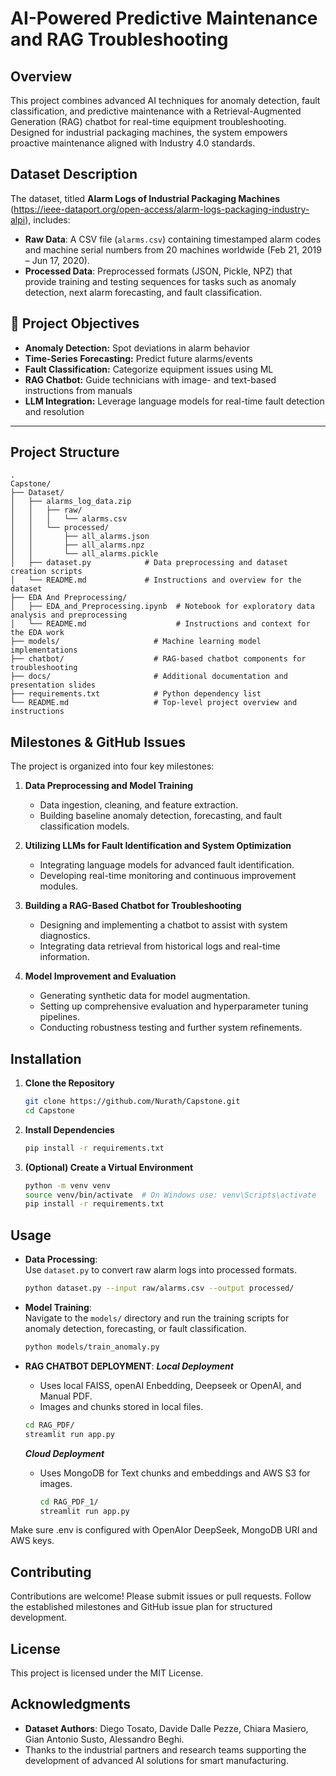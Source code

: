 #  AI-Powered Predictive Maintenance and RAG Troubleshooting

## Overview
This project combines advanced AI techniques for anomaly detection, fault classification, and predictive maintenance with a Retrieval-Augmented Generation (RAG) chatbot for real-time equipment troubleshooting. Designed for industrial packaging machines, the system empowers proactive maintenance aligned with Industry 4.0 standards.


## Dataset Description
The dataset, titled **Alarm Logs of Industrial Packaging Machines** (https://ieee-dataport.org/open-access/alarm-logs-packaging-industry-alpi), includes:
- **Raw Data**: A CSV file (`alarms.csv`) containing timestamped alarm codes and machine serial numbers from 20 machines worldwide (Feb 21, 2019 – Jun 17, 2020).
- **Processed Data**: Preprocessed formats (JSON, Pickle, NPZ) that provide training and testing sequences for tasks such as anomaly detection, next alarm forecasting, and fault classification.

## 🎯 Project Objectives
- **Anomaly Detection:** Spot deviations in alarm behavior
- **Time-Series Forecasting:** Predict future alarms/events
- **Fault Classification:** Categorize equipment issues using ML
- **RAG Chatbot:** Guide technicians with image- and text-based instructions from manuals
- **LLM Integration:** Leverage language models for real-time fault detection and resolution

---

## Project Structure
```
.
Capstone/
├── Dataset/
│   ├── alarms_log_data.zip
│   │   ├── raw/
│   │   │   └── alarms.csv
│   │   └── processed/
│   │       ├── all_alarms.json
│   │       ├── all_alarms.npz
│   │       └── all_alarms.pickle
│   ├── dataset.py            # Data preprocessing and dataset creation scripts
│   └── README.md             # Instructions and overview for the dataset
├── EDA And Preprocessing/
│   ├── EDA_and_Preprocessing.ipynb  # Notebook for exploratory data analysis and preprocessing
│   └── README.md                    # Instructions and context for the EDA work
├── models/                     # Machine learning model implementations
├── chatbot/                    # RAG-based chatbot components for troubleshooting
├── docs/                       # Additional documentation and presentation slides
├── requirements.txt            # Python dependency list
└── README.md                   # Top-level project overview and instructions

```

## Milestones & GitHub Issues
The project is organized into four key milestones:

1. **Data Preprocessing and Model Training**
   - Data ingestion, cleaning, and feature extraction.
   - Building baseline anomaly detection, forecasting, and fault classification models.

2. **Utilizing LLMs for Fault Identification and System Optimization**
   - Integrating language models for advanced fault identification.
   - Developing real-time monitoring and continuous improvement modules.

3. **Building a RAG-Based Chatbot for Troubleshooting**
   - Designing and implementing a chatbot to assist with system diagnostics.
   - Integrating data retrieval from historical logs and real-time information.

4. **Model Improvement and Evaluation**
   - Generating synthetic data for model augmentation.
   - Setting up comprehensive evaluation and hyperparameter tuning pipelines.
   - Conducting robustness testing and further system refinements.

## Installation
1. **Clone the Repository**
   ```bash
   git clone https://github.com/Nurath/Capstone.git
   cd Capstone
   ```
2. **Install Dependencies**
   ```bash
   pip install -r requirements.txt
   ```
3. **(Optional) Create a Virtual Environment**
   ```bash
   python -m venv venv
   source venv/bin/activate  # On Windows use: venv\Scripts\activate
   pip install -r requirements.txt
   ```

## Usage
- **Data Processing**:  
  Use `dataset.py` to convert raw alarm logs into processed formats.
  ```bash
  python dataset.py --input raw/alarms.csv --output processed/
  ```
- **Model Training**:  
  Navigate to the `models/` directory and run the training scripts for anomaly detection, forecasting, or fault classification.
  ```bash
  python models/train_anomaly.py
  ```
- **RAG CHATBOT DEPLOYMENT**:
  ***Local Deployment***
  - Uses local FAISS, openAI Enbedding, Deepseek or OpenAI, and Manual PDF.
  - Images and chunks stored in local files.
 
  ```bash
  cd RAG_PDF/
  streamlit run app.py
  ```

  ***Cloud Deployment***
  - Uses MongoDB for Text chunks and embeddings and AWS S3 for images.
 
    ```bash
    cd RAG_PDF_1/
    streamlit run app.py
    ```
Make sure .env is configured with OpenAIor DeepSeek, MongoDB URI and AWS keys.

## Contributing
Contributions are welcome! Please submit issues or pull requests. Follow the established milestones and GitHub issue plan for structured development.

## License
This project is licensed under the MIT License.

## Acknowledgments
- **Dataset Authors**: Diego Tosato, Davide Dalle Pezze, Chiara Masiero, Gian Antonio Susto, Alessandro Beghi.
- Thanks to the industrial partners and research teams supporting the development of advanced AI solutions for smart manufacturing.
